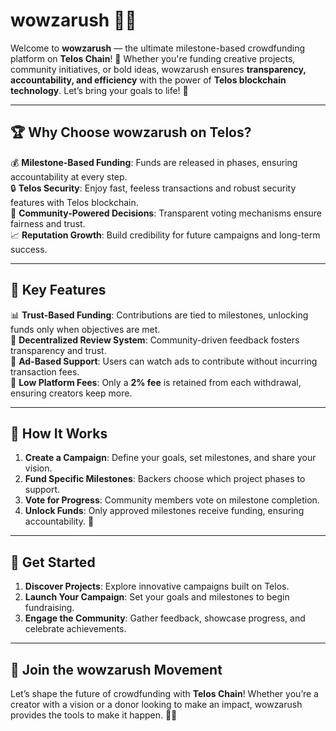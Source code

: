 # wowzarush 🚀🐲  

Welcome to **wowzarush** — the ultimate milestone-based crowdfunding platform on **Telos Chain**! 🎯 Whether you're funding creative projects, community initiatives, or bold ideas, wowzarush ensures **transparency, accountability, and efficiency** with the power of **Telos blockchain technology**. Let’s bring your goals to life! 🎉  

---  

## 🏆 Why Choose wowzarush on Telos?  

💰 **Milestone-Based Funding**: Funds are released in phases, ensuring accountability at every step.  
🔒 **Telos Security**: Enjoy fast, feeless transactions and robust security features with Telos blockchain.  
👥 **Community-Powered Decisions**: Transparent voting mechanisms ensure fairness and trust.  
📈 **Reputation Growth**: Build credibility for future campaigns and long-term success.  

---  

## 🔑 Key Features  

📊 **Trust-Based Funding**: Contributions are tied to milestones, unlocking funds only when objectives are met.  
🤝 **Decentralized Review System**: Community-driven feedback fosters transparency and trust.  
🎥 **Ad-Based Support**: Users can watch ads to contribute without incurring transaction fees.  
💼 **Low Platform Fees**: Only a **2% fee** is retained from each withdrawal, ensuring creators keep more.  

---  

## 🔄 How It Works  

1. **Create a Campaign**: Define your goals, set milestones, and share your vision.  
2. **Fund Specific Milestones**: Backers choose which project phases to support.  
3. **Vote for Progress**: Community members vote on milestone completion.  
4. **Unlock Funds**: Only approved milestones receive funding, ensuring accountability. 💪  

---  

## 🚀 Get Started  

1. **Discover Projects**: Explore innovative campaigns built on Telos.  
2. **Launch Your Campaign**: Set your goals and milestones to begin fundraising.  
3. **Engage the Community**: Gather feedback, showcase progress, and celebrate achievements.  


---  

## 🌟 Join the wowzarush Movement  

Let’s shape the future of crowdfunding with **Telos Chain**! Whether you’re a creator with a vision or a donor looking to make an impact, wowzarush provides the tools to make it happen. 🐲💫

